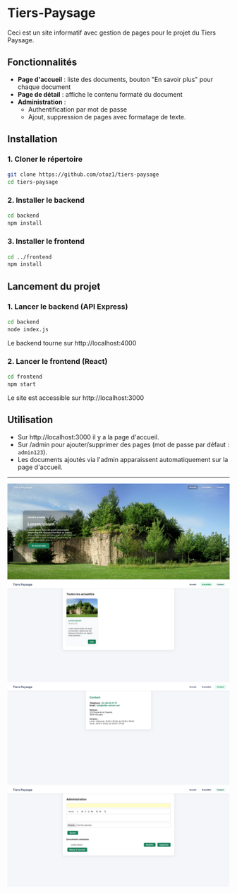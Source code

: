 # Tiers-Paysage

Ceci est un site informatif avec gestion de pages pour le projet du Tiers Paysage.

## Fonctionnalités
- **Page d'accueil** : liste des documents, bouton "En savoir plus" pour chaque document
- **Page de détail** : affiche le contenu formaté du document
- **Administration** :
  - Authentification par mot de passe
  - Ajout, suppression de pages avec formatage de texte.

## Installation

### 1. Cloner le répertoire
```bash
git clone https://github.com/otoz1/tiers-paysage
cd tiers-paysage
```

### 2. Installer le backend
```bash
cd backend
npm install
```

### 3. Installer le frontend
```bash
cd ../frontend
npm install
```

## Lancement du projet

### 1. Lancer le backend (API Express)
```bash
cd backend
node index.js
```
Le backend tourne sur http://localhost:4000

### 2. Lancer le frontend (React)
```bash
cd frontend
npm start
```
Le site est accessible sur http://localhost:3000

## Utilisation
- Sur http://localhost:3000 il y a la page d'accueil.
- Sur /admin pour ajouter/supprimer des pages (mot de passe par défaut : `admin123`).
- Les documents ajoutés via l'admin apparaissent automatiquement sur la page d'accueil.

---
![Screenshot1](https://github.com/otoz1/tiers-paysage/blob/6638e9cde2f2af845c507a770afc3918a775d1fa/images/Screenshot1.png?raw=true)
![Screenshot2](https://github.com/otoz1/tiers-paysage/blob/main/images/Screenshot2.png?raw=true)
![Screenshot3](https://github.com/otoz1/tiers-paysage/blob/main/images/Screenshot3.png?raw=true)
![Screenshot4](https://github.com/otoz1/tiers-paysage/blob/main/images/Screenshot4.png?raw=true)
